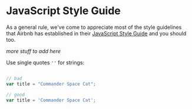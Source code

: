 # JavaScript Style Guide

As a general rule, we've come to appreciate most of the style guidelines that Airbnb has established in their [JavaScript Style Guide](https://github.com/airbnb/javascript) and you should too.


_more stuff to add here_


Use single quotes `''` for strings:

```javascript

// bad
var title = "Commander Space Cat";

// good
var title = 'Commander Space Cat';

```

